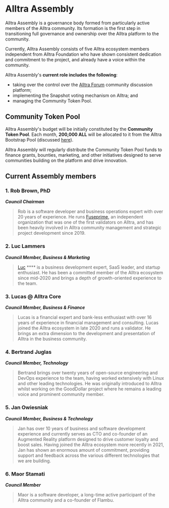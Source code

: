 # Alltra Assembly

Alltra Assembly is a governance body formed from particularly active members of the Alltra community. Its formation is the first step in transitioning full governance and ownership over the Alltra platform to the community. &#x20;

Currently, Alltra Assembly consists of five Alltra ecosystem members independent from Alltra Foundation who have shown consistent dedication and commitment to the project, and already have a voice within the community.

Alltra Assembly's **current role includes the following**:&#x20;

* taking over the control over the [Alltra Forum](https://forum.alltra.global/) community discussion platform;
* implementing the Snapshot voting mechanism on Alltra; and
* managing the Community Token Pool.

## Community Token Pool

Alltra Assembly's budget will be initially constituted by the **Community Token Pool**. Each month, **200,000 ALL** will be allocated to it from the Alltra Bootstrap Pool (discussed [here](https://docs.alltra.global/general/fuse-token/fuse-supply-and-current-distribution)).

Alltra Assembly will regularly distribute the Community Token Pool funds to finance grants, bounties, marketing, and other initiatives designed to serve communities building on the platform and drive innovation. &#x20;

## Current Assembly members

### **1. Rob Brown, PhD** <a href="#b624" id="b624"></a>

_**Council Chairman**_

> Rob is a software developer and business operations expert with over 20 years of experience. He runs [Fuseprime](https://fuseprime.com/)**,** an independent organization that was one of the first validators on Alltra, and has been heavily involved in Alltra community management and strategic project development since 2019.

### **2. Luc Lammers** <a href="#1b91" id="1b91"></a>

_**Council Member, Business & Marketing**_

> [Luc](https://www.luclammers.com/) **** is a business development expert, SaaS leader, and startup enthusiast. He has been a committed member of the Alltra ecosystem since mid-2020 and brings a depth of growth-oriented experience to the team.

### **3. Lucas @ Alltra Core** <a href="#2105" id="2105"></a>

_**Council Member, Business & Finance**_

> Lucas is a financial expert and bank-less enthusiast with over 16 years of experience in financial management and consulting. Lucas joined the Alltra ecosystem in late 2020 and runs a validator. He brings an extra dimension to the development and presentation of Alltra in the business community.

### **4. Bertrand Juglas** <a href="#41a8" id="41a8"></a>

_**Council Member, Technology**_

> Bertrand brings over twenty years of open-source engineering and DevOps experience to the team, having worked extensively with Linux and other leading technologies. He was originally introduced to Alltra whilst working on the GoodDollar project where he remains a leading voice and prominent community member.

### **5. Jan Owiesniak** <a href="#bce2" id="bce2"></a>

_**Council Member, Business & Technology**_

> Jan has over 10 years of business and software development experience and currently serves as CTO and co-founder of an Augmented Reality platform designed to drive customer loyalty and boost sales. Having joined the Alltra ecosystem more recently in 2021, Jan has shown an enormous amount of commitment, providing support and feedback across the various different technologies that we are building.



### **6. Maor Stamati** <a href="#b624" id="b624"></a>

_**Council Member**_

> Maor is a software developer, a long-time active participant of the Alltra community and a co-founder of Flambu.&#x20;
